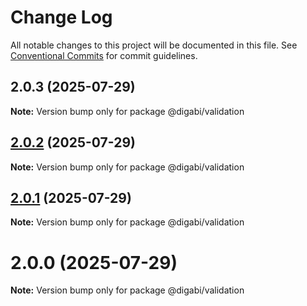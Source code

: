 # Change Log

All notable changes to this project will be documented in this file.
See [Conventional Commits](https://conventionalcommits.org) for commit guidelines.

## 2.0.3 (2025-07-29)

**Note:** Version bump only for package @digabi/validation

## [2.0.2](https://github.com/digabi/node-packages/compare/@digabi/validation@2.0.1...@digabi/validation@2.0.2) (2025-07-29)

**Note:** Version bump only for package @digabi/validation

## [2.0.1](https://github.com/digabi/node-packages/compare/@digabi/validation@2.0.0...@digabi/validation@2.0.1) (2025-07-29)

**Note:** Version bump only for package @digabi/validation

# 2.0.0 (2025-07-29)

**Note:** Version bump only for package @digabi/validation
